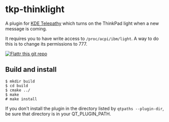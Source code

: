 # tkp-thinklight

A plugin for [KDE Telepathy](https://userbase.kde.org/Telepathy) which turns on the ThinkPad light when a new message is coming.

It requires you to have write access to `/proc/acpi/ibm/light`. A way to do this is to change its permissions to 777.

[![Flattr this git repo](http://api.flattr.com/button/flattr-badge-large.png)](https://flattr.com/submit/auto?user_id=ilpianista&url=http://blog.andreascarpino.it/kde-telepathy-thinklight-plugin&title=ktp-thinklight&language=&tags=kde&category=software)

## Build and install

    $ mkdir build
    $ cd build
    $ cmake ../
    $ make
    # make install

If you don't install the plugin in the directory listed by `qtpaths --plugin-dir`, be sure that directory is in your QT_PLUGIN_PATH.
